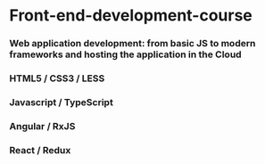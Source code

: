# Front-end-development-course

### Web application development: from basic JS to modern frameworks and hosting the application in the Cloud
### HTML5 / CSS3 / LESS 
### Javascript / TypeScript
### Angular / RxJS
### React / Redux




